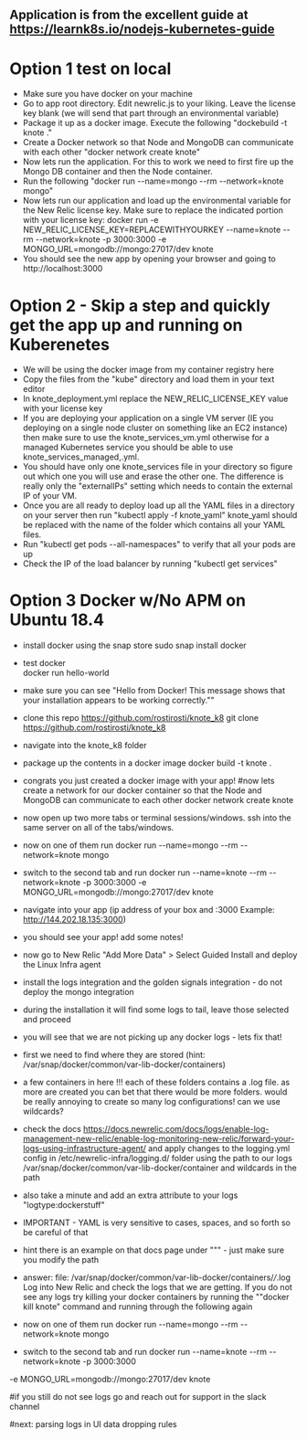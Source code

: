 ## 

## Application is from the excellent guide at https://learnk8s.io/nodejs-kubernetes-guide 

# Option 1 test on local


- Make sure you have docker on your machine
- Go to app root directory.  Edit newrelic.js to your liking.  Leave the license key blank (we will send that part through an environmental variable)
- Package it up as a docker image.  Execute the following "dockebuild -t knote ." 
- Create a Docker network so that Node and MongoDB can communicate with each other "docker network create knote"
- Now lets run the application.  For this to work we need to first fire up the Mongo DB container and then the Node container.
- Run the following "docker run --name=mongo --rm --network=knote mongo"
- Now lets run our application and load up the environmental variable for the New Relic license key.  Make sure to replace the indicated portion with your license key: docker run  -e NEW_RELIC_LICENSE_KEY=REPLACEWITHYOURKEY --name=knote --rm --network=knote -p 3000:3000 -e MONGO_URL=mongodb://mongo:27017/dev knote
- You should see the new app by opening your browser and going to http://localhost:3000

# Option 2 - Skip a step and quickly get the app up and running on Kuberenetes

- We will be using the docker image from my container registry here
- Copy the files from the "kube" directory and load them in your text editor
- In knote_deployment.yml replace the NEW_RELIC_LICENSE_KEY value with your license key
- If you are deploying your application on a single VM server (IE you deploying on a single node cluster on something like an EC2 instance) then make sure to use the knote_services_vm.yml otherwise for a managed Kubernetes service you should be able to use knote_services_managed,.yml.  
- You should have only one knote_services file in your directory so figure out which one you will use and erase the other one.  The difference is really only the "externalIPs" setting which needs to contain the external IP of your VM.   
- Once you are all ready to deploy load up all the YAML files in a directory on your server then run "kubectl apply -f knote_yaml"  knote_yaml should be replaced with the name of the folder which contains all your YAML files.  
- Run "kubectl get pods --all-namespaces" to verify that all your pods are up
- Check the IP of the load balancer by running "kubectl get services" 

# Option 3 Docker w/No APM on Ubuntu 18.4

- install docker using the snap store
sudo snap install docker

- test docker  
docker run hello-world

- make sure you can see 
"Hello from Docker!
This message shows that your installation appears to be working correctly.""

- clone this repo https://github.com/rostirosti/knote_k8
git clone https://github.com/rostirosti/knote_k8

- navigate into the knote_k8 folder 

- package up the contents in a docker image
docker build -t knote .

- congrats you just created a docker image with your app!
#now lets create a network for our docker container so that the Node and MongoDB can communicate to each other
docker network create knote 

- now open up two more tabs or terminal sessions/windows. ssh into the same server on all of the tabs/windows.

- now on one of them run 
docker run --name=mongo --rm --network=knote mongo

- switch to the second tab and run
docker run --name=knote --rm --network=knote -p 3000:3000 -e MONGO_URL=mongodb://mongo:27017/dev knote

- navigate into your app (ip address of your box and :3000 Example: http://144.202.18.135:3000)

- you should see your app! add some notes!

- now go to New Relic "Add More Data" > Select Guided Install and deploy the Linux Infra agent

- install the logs integration and the golden signals integration - do not deploy the mongo integration

- during the installation it will find some logs to tail, leave those selected and proceed

- you will see that we are not picking up any docker logs - lets fix that!
- first we need to find where they are stored (hint: /var/snap/docker/common/var-lib-docker/containers)

- a few containers in here !!! each of these folders contains a .log file. as more are created you can bet that there would be more folders. would be really annoying to create so many log configurations! can we use wildcards?

- check the docs https://docs.newrelic.com/docs/logs/enable-log-management-new-relic/enable-log-monitoring-new-relic/forward-your-logs-using-infrastructure-agent/ and apply changes to the logging.yml config in /etc/newrelic-infra/logging.d/ folder using the path to our logs /var/snap/docker/common/var-lib-docker/container and wildcards in the path

- also take a minute and add an extra attribute to your logs "logtype:dockerstuff"

- IMPORTANT - YAML is very sensitive to cases, spaces, and so forth so be careful of that 

- hint there is an example on that docs page under """ - just make sure you modify the path

- answer:     file: /var/snap/docker/common/var-lib-docker/containers/*/*.log
Log into New Relic and check the logs that we are getting.  If you do not see any logs try killing your docker containers by running the ""docker kill knote" command and running through the following again 

- now on one of them run 
docker run --name=mongo --rm --network=knote mongo

- switch to the second tab and run
docker run --name=knote --rm --network=knote -p 3000:3000 

-e MONGO_URL=mongodb://mongo:27017/dev knote

#if you still do not see logs go and reach out for support in the slack channel

#next:
parsing logs in UI
data dropping rules





